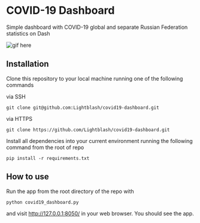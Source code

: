 # COVID-19 Dashboard

Simple dashboard with COVID-19 global and separate Russian Federation statistics on Dash

![gif here](assets/pres.gif)

## Installation

Clone this repository to your local machine running one of the following commands

via SSH

    git clone git@github.com:Lightblash/covid19-dashboard.git

via HTTPS

    git clone https://github.com/Lightblash/covid19-dashboard.git

Install all dependencies into your current environment running the following command from the root of repo

    pip install -r requirements.txt

## How to use

Run the app from the root directory of the repo with

    python covid19_dashboard.py

and visit http://127.0.0.1:8050/ in your web browser. You should see the app.
